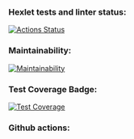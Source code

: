 ### Hexlet tests and linter status:
[![Actions Status](https://github.com/GatyzkayaGeka/frontend-project-11/workflows/hexlet-check/badge.svg)](https://github.com/GatyzkayaGeka/frontend-project-11/actions)

### Maintainability:
[![Maintainability](https://api.codeclimate.com/v1/badges/546a6240488be1fe3050/maintainability)](https://codeclimate.com/github/GatyzkayaGeka/frontend-project-11/maintainability)

### Test Coverage Badge:
[![Test Coverage](https://api.codeclimate.com/v1/badges/546a6240488be1fe3050/test_coverage)](https://codeclimate.com/github/GatyzkayaGeka/frontend-project-11/test_coverage)

### Github actions:
